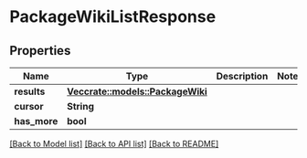 # PackageWikiListResponse

## Properties

Name | Type | Description | Notes
------------ | ------------- | ------------- | -------------
**results** | [**Vec<crate::models::PackageWiki>**](PackageWiki.md) |  | 
**cursor** | **String** |  | 
**has_more** | **bool** |  | 

[[Back to Model list]](../README.md#documentation-for-models) [[Back to API list]](../README.md#documentation-for-api-endpoints) [[Back to README]](../README.md)


